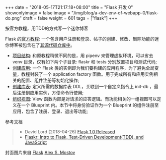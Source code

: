 +++
date = "2018-05-17T21:17:18+08:00"
title = "Flask 开发 0"
showonlyimage = false
image = "/img/blog/a-dev-env-of-webapp-0/flask-do.png"
draft = false
weight = 601
tags = ["flask"]
+++

按官方教程，用TDD的方式写一个迷你博客
<!--more-->

Flask 的[官方教程](http://flask.pocoo.org/docs/1.0/tutorial/): 一个包含用户注册和登录、帖子的创建、修改、删除功能的迷你博客被包含在了[其源代码仓库中](https://github.com/pallets/flask/tree/1.0.2/examples/tutorial)。

- [项目结构](http://flask.pocoo.org/docs/1.0/tutorial/layout/): 和原教程稍微不同的是，用 pipenv 来管理虚拟环境，可以省去 venv 目录，仅有如下两个子目录: flaskr 和 tests 分别放置项目和测试代码;
- [创建应用](http://flask.pocoo.org/docs/1.0/tutorial/factory/): 一个 Flask 类的实例即为我们要构建的应用程序，为了避免全局变量，教程封装了一个 application factory 函数。用于完成所有和应用实例相关的配置、组件注册等初始化操作;
- [创建库表](http://flask.pocoo.org/docs/1.0/tutorial/database/): 定义所需的数据库表 DDL，关联到一个自定义指令上 init-db ，最后注册到应用实例，方便命令行使用;
- [组织视图](http://flask.pocoo.org/docs/1.0/tutorial/views/): View 函数内部是对请求的应答逻辑。而功能相关的一组视图可以定义在一个 Blueprint 内。本节中将身份验证作为一个 Blueprint 的组件注册至应用，包含了注册、登录、退出等功能;



参考文档

> - David Lord (2018-04-26) [Flask 1.0 Released](https://www.palletsprojects.com/blog/flask-1-0-released/)
> - [Flaskr: Intro to Flask, Test-Driven Development(TDD), and JavaScript](https://github.com/mjhea0/flaskr-tdd)

封面图片来自 [Flask](https://dribbble.com/shots/2018912-Flask) <a href="https://dribbble.com/amostov"><i class="fa fa-dribbble" aria-hidden="true"></i> Alex S. Mostov</a>
